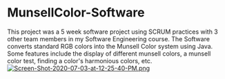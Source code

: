 # MunsellColor-Software
This project was a 5 week software project using SCRUM practices with 3 other team members in my Software Engineering course. 
The Software converts standard RGB colors into the Munsell Color system using Java. 
Some features include the display of different munsell colors, a munsell color test, finding a color's harmonious colors, etc.
[![Screen-Shot-2020-07-03-at-12-25-40-PM.png](https://i.postimg.cc/GtZ6Jz19/Screen-Shot-2020-07-03-at-12-25-40-PM.png)](https://postimg.cc/rRNhq1sL)



